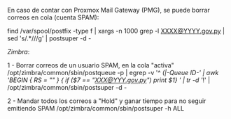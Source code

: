 En caso de contar con Proxmox Mail Gateway (PMG), se puede borrar correos en cola (cuenta SPAM):

find /var/spool/postfix -type f | xargs -n 1000 grep -l  XXXX@YYYY.gov.py | sed 's/.*\///g' | postsuper -d -


*Zimbra*:

1 - Borrar correos de un usuario SPAM, en la cola "activa"
/opt/zimbra/common/sbin/postqueue -p | egrep -v '^ *\(|-Queue ID-' | awk 'BEGIN { RS = "" } { if ($7 == "XXX@YYY.gov.py") print $1} ' | tr -d '*!' | /opt/zimbra/common/sbin/postsuper -d -


2 - Mandar todos los correos a "Hold" y ganar tiempo para no seguir emitiendo SPAM
/opt/zimbra/common/sbin/postsuper -h ALL